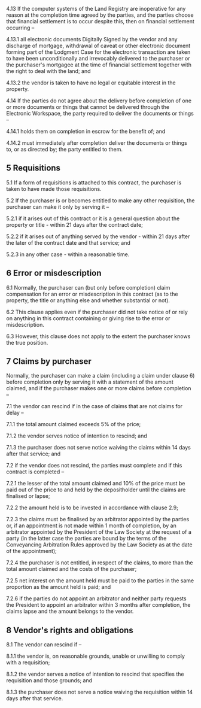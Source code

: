 4.13 If the computer systems of the Land Registry are inoperative for any reason at the completion time agreed by the parties, and the parties choose that financial settlement is to occur despite this, then on financial settlement occurring –

4.13.1 all electronic documents Digitally Signed by the vendor and any discharge of mortgage, withdrawal of caveat or other electronic document forming part of the Lodgment Case for the electronic transaction are taken to have been unconditionally and irrevocably delivered to the purchaser or the purchaser's mortgagee at the time of financial settlement together with the right to deal with the land; and

4.13.2 the vendor is taken to have no legal or equitable interest in the property.

4.14 If the parties do not agree about the delivery before completion of one or more documents or things that cannot be delivered through the Electronic Workspace, the party required to deliver the documents or things –

4.14.1 holds them on completion in escrow for the benefit of; and

4.14.2 must immediately after completion deliver the documents or things to, or as directed by; the party entitled to them.

## 5 Requisitions

5.1 If a form of requisitions is attached to this contract, the purchaser is taken to have made those requisitions.

5.2 If the purchaser is or becomes entitled to make any other requisition, the purchaser can make it only by serving it –

5.2.1 if it arises out of this contract or it is a general question about the property or title - within 21 days after the contract date;

5.2.2 if it arises out of anything served by the vendor - within 21 days after the later of the contract date and that service; and

5.2.3 in any other case - within a reasonable time.

## 6 Error or misdescription

6.1 Normally, the purchaser can (but only before completion) claim compensation for an error or misdescription in this contract (as to the property, the title or anything else and whether substantial or not).

6.2 This clause applies even if the purchaser did not take notice of or rely on anything in this contract containing or giving rise to the error or misdescription.

6.3 However, this clause does not apply to the extent the purchaser knows the true position.

## 7 Claims by purchaser

Normally, the purchaser can make a claim (including a claim under clause 6) before completion only by serving it with a statement of the amount claimed, and if the purchaser makes one or more claims before completion –

7.1 the vendor can rescind if in the case of claims that are not claims for delay –

7.1.1 the total amount claimed exceeds 5% of the price;

7.1.2 the vendor serves notice of intention to rescind; and

7.1.3 the purchaser does not serve notice waiving the claims within 14 days after that service; and

7.2 if the vendor does not rescind, the parties must complete and if this contract is completed –

7.2.1 the lesser of the total amount claimed and 10% of the price must be paid out of the price to and held by the depositholder until the claims are finalised or lapse;

7.2.2 the amount held is to be invested in accordance with clause 2.9;

7.2.3 the claims must be finalised by an arbitrator appointed by the parties or, if an appointment is not made within 1 month of completion, by an arbitrator appointed by the President of the Law Society at the request of a party (in the latter case the parties are bound by the terms of the Conveyancing Arbitration Rules approved by the Law Society as at the date of the appointment);

7.2.4 the purchaser is not entitled, in respect of the claims, to more than the total amount claimed and the costs of the purchaser;

7.2.5 net interest on the amount held must be paid to the parties in the same proportion as the amount held is paid; and

7.2.6 if the parties do not appoint an arbitrator and neither party requests the President to appoint an arbitrator within 3 months after completion, the claims lapse and the amount belongs to the vendor.

## 8 Vendor's rights and obligations

8.1 The vendor can rescind if –

8.1.1 the vendor is, on reasonable grounds, unable or unwilling to comply with a requisition;

8.1.2 the vendor serves a notice of intention to rescind that specifies the requisition and those grounds; and

8.1.3 the purchaser does not serve a notice waiving the requisition within 14 days after that service.